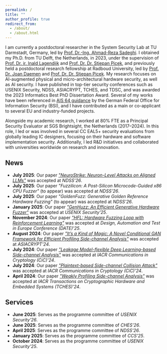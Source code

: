 ```yaml
---
permalink: /
title: ""
author_profile: true
redirect_from: 
  - /about/
  - /about.html
---
```


I am currently a postdoctoral researcher in the System Security Lab at TU Darmstadt, Germany, led by [Prof. Dr.-Ing. Ahmad-Reza Sadeghi](https://www.informatik.tu-darmstadt.de/systemsecurity/people_sys/people_details_sys_45184.en.jsp). I obtained my Ph.D. from TU Delft, the Netherlands, in 2023, under the supervision of [Prof. Dr. ir. Inald Lagendijk](https://www.tudelft.nl/staff/r.l.lagendijk/) and [Prof. Dr. Dr. Stjepan Picek](https://www.ru.nl/en/people/picek-s), and previously held a postdoctoral research fellowship at Radboud University, led by [Prof. Dr. Joan Daemen](https://cs.ru.nl/~joan/) and [Prof. Dr. Dr. Stjepan Picek](https://www.ru.nl/en/people/picek-s). My research focuses on AI-augmented physical and micro-architectural hardware security, as well as AI security. I have published in top-tier security conferences such as USENIX Security, NDSS, ASIACRYPT, TCHES, and TDSC, and was awarded the 2023 Informatics Best PhD Dissertation Award. Several of my works have been referenced in [AIS 64 guidance](https://www.bsi.bund.de/SharedDocs/Downloads/DE/BSI/Zertifizierung/Interpretationen/AIS_46_AI_guide.pdf?__blob=publicationFile&v=7) by the German Federal Office for Information Security (BSI), and I have contributed as a main or co-applicant to several EU and industry-funded projects.

Alongside my academic research, I worked at 80% FTE as a Principal Security Evaluator at SGS Brightsight, the Netherlands (2017–2024). In this role, I led or was involved in several CC EAL5+ security evaluations from globally leading IC designers, focusing on their hardware and software implementation security. Additionally, I led R&D initiatives and collaborated with universities worldwide on research and innovation.

## News  

- **July 2025**: Our paper [*"NeuroStrike: Neuron-Level Attacks on Aligned LLMs"*](https://arxiv.org/pdf/2509.11864) was accepted at *NDSS'26*. 
- **July 2025**: Our paper *"Fuzzilicon: A Post-Silicon Microcode-Guided x86 CPU Fuzzer"* (to appear) was accepted at *NDSS'26*.
- **July 2025**: Our paper *"GoldenFuzz: Generative Golden Reference Hardware Fuzzing"* (to appear) was accepted at *NDSS'26*.
- **January 2025**: Our paper [*"GenHuzz: An Efficient Generative Hardware Fuzzer"*](https://www.usenix.org/conference/usenixsecurity25/presentation/wu-lichao) was accepted at *USENIX Security'25*.
- **November 2024**: Our paper [*"HFL: Hardware Fuzzing Loop with Reinforcement Learning"*](https://ieeexplore.ieee.org/document/10993080) was accepted at *Design, Automation and Test in Europe Conference (DATE)'25*.
- **August 2024**: Our paper [*"It’s a Kind of Magic: A Novel Conditional GAN Framework for
  Efficient Profiling Side-channel Analysis"*](https://dl.acm.org/doi/10.1007/978-981-96-0944-4_4) was accepted at *ASIACRYPT'24*.
- **July 2024**: Our paper [*"Leakage Model-flexible Deep Learning-based Side-channel
  Analysis"*](https://cic.iacr.org/p/1/3/41/pdf) was accepted at *IACR Communications in Cryptology (CiC)'24*.
- **July 2024**: Our paper [*"Plaintext-based Side-channel Collision Attack"*](https://cic.iacr.org/p/1/3/20/pdf) was accepted at *IACR Communications in Cryptology (CiC)'24*.
- **April 2024**: Our paper [*"Weakly Profiling Side-channel Analysis"*](https://er.ceres.rub.de/index.php/TCHES/article/view/11901/11738) was accepted at *IACR Transactions on Cryptographic Hardware and Embedded Systems (TCHES)'24*.

## Services

- **June 2025**: Serves as the programme committee of *USENIX Security'26*.
- **June 2025**: Serves as the programme committee of *CHES'26*.
- **April 2025**: Serves as the programme committee of *NDSS'26*.
- **January 2025**: Serves as the programme committee of *CCS'25*.
- **October 2024**: Serves as the programme committee of *USENIX Security'25*.
